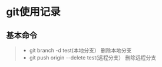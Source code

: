 # git使用记录

## 基本命令
> * git branch -d test(本地分支） 删除本地分支 
> * git push origin --delete test(远程分支） 删除远程分支

